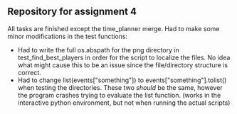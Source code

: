 ## Repository for assignment 4

All tasks are finished except the time_planner merge. 
Had to make some minor modifications in the test functions:
- Had to write the full os.abspath for the png directory in test_find_best_players in order for the script to localize the files. No idea what might cause this to be an issue since the file/directory structure is correct.
- Had to change list(events["something"]) to events["something"].tolist() when testing the directories. These two _should_ be the same, however the program crashes trying to evaluate the list function. (works in the interactive python environment, but not when running the actual scripts)
